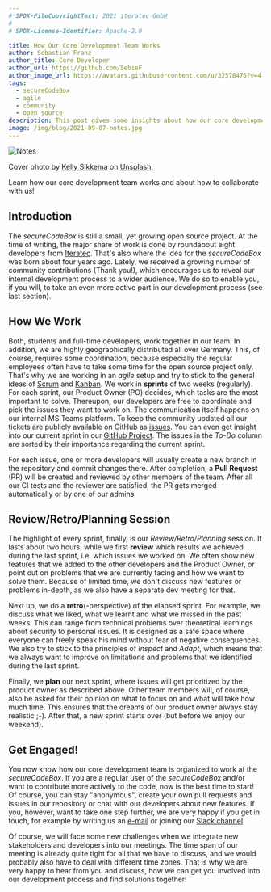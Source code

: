 ```yaml
---
# SPDX-FileCopyrightText: 2021 iteratec GmbH
#
# SPDX-License-Identifier: Apache-2.0

title: How Our Core Development Team Works
author: Sebastian Franz
author_title: Core Developer
author_url: https://github.com/SebieF
author_image_url: https://avatars.githubusercontent.com/u/32578476?v=4
tags:
  - secureCodeBox
  - agile
  - community
  - open source
description: This post gives some insights about how our core development team is organized.
image: /img/blog/2021-09-07-notes.jpg
---
```


![Notes](/img/blog/2021-09-07-notes.jpg)

Cover photo by [Kelly Sikkema](https://unsplash.com/@kellysikkema) on [Unsplash](https://unsplash.com/photos/-nz-GTuvyBw).

Learn how our core development team works and about how to collaborate with us! 

<!--truncate-->

## Introduction

The *secureCodeBox* is still a small, yet growing open source project. At the time of writing, 
the major share of work is done by roundabout eight developers from [Iteratec](https://iteratec.com).
That's also where the idea for the *secureCodeBox* was born about four years ago. 
Lately, we received a growing number of community contributions (Thank you!), which encourages us to reveal our
internal development process to a wider audience. We do so to enable you, if you will, to take an even more active
part in our development process (see last section).

## How We Work

Both, students and full-time developers, work together in our team. In addition, we are highly geographically
distributed all over Germany. This, of course, requires some coordination,
because especially the regular employees often have to take some time for the open source project only. 
That's why we are working in an *agile* setup and try to stick to the general ideas of 
[Scrum](https://www.scrum.org/resources/what-is-scrum) and [Kanban](https://en.wikipedia.org/wiki/Kanban_(development)).
We work in **sprints** of two weeks (regularly). For each sprint, our Product Owner (PO) decides, which tasks are the most
important to solve. Thereupon, our developers are free to coordinate and pick the issues they want to work on.
The communication itself happens on our internal MS Teams platform. To keep the community updated all our
tickets are publicly available on GitHub as [issues](https://github.com/secureCodeBox/secureCodeBox/issues). 
You can even get insight into our current sprint in our [GitHub Project](https://github.com/orgs/secureCodeBox/projects/5). 
The issues in the *To-Do* column are sorted by their importance regarding the current sprint.

For each issue, one or more developers will usually create a new branch in the repository and commit changes there.
After completion, a **Pull Request** (PR) will be created and reviewed by other members of the team. After all
our CI tests and the reviewer are satisfied, the PR gets merged automatically or by one of our admins.

## Review/Retro/Planning Session

The highlight of every sprint, finally, is our *Review/Retro/Planning* session. It lasts about two hours, while we first
**review** which results we achieved during the last sprint, i.e. which issues we worked on. We often show
new features that we added to the other developers and the Product Owner, or point out on problems that we are 
currently facing and how we want to solve them. Because of limited time, we don't discuss new features or problems
in-depth, as we also have a separate dev meeting for that.

Next up, we do a **retro**(-perspective) of the elapsed sprint. For example, we discuss what we liked, what we learnt
and what we missed in the past weeks. This can range from technical problems over theoretical learnings about security
to personal issues. It is designed as a safe space where everyone can freely speak his mind without fear of negative
consequences. We also try to stick to the principles of *Inspect* and *Adapt*, which means that we always want to 
improve on limitations and problems that we identified during the last sprint. 

Finally, we **plan** our next sprint, where issues will get prioritized by the product owner as described above.
Other team members will, of course, also be asked for their opinion on what to focus on and what will take how much time.
This ensures that the dreams of our product owner always stay realistic ;-).
After that, a new sprint starts over (but before we enjoy our weekend).

## Get Engaged!

You now know how our core development team is organized to work at the *secureCodeBox*.
If you are a regular user of the *secureCodeBox* and/or want to contribute more actively to the code, now is the best time to start!
Of course, you can stay "anonymous", create your own pull requests and issues in our repository or chat with our
developers about new features. If you, however, want to take one step further, we are very happy if you get in touch,
for example by writing us an [e-mail](mailto:securecodebox@iteratec.com) 
or joining our [Slack channel](https://join.slack.com/t/securecodebox/shared_invite/enQtNDU3MTUyOTM0NTMwLTBjOWRjNjVkNGEyMjQ0ZGMyNDdlYTQxYWQ4MzNiNGY3MDMxNThkZjJmMzY2NDRhMTk3ZWM3OWFkYmY1YzUxNTU%22).

Of course, we will face some new challenges when we integrate new stakeholders and developers into our meetings.
The time span of our meeting is already quite tight for all that we have to discuss, and we would probably also have
to deal with different time zones. 
That is why we are very happy to hear from you and discuss, how we can get you involved into our development process
and find solutions together!
